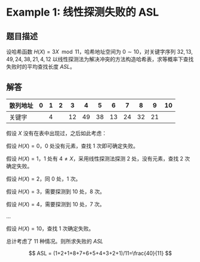# Example 1: 线性探测失败的 ASL

## 题目描述

设哈希函数 $H(X)=3X \mod 11$，哈希地址空间为 $0 \sim 10$，对关键字序列 $32, 13, 49, 24, 38, 21, 4, 12$ 以线性探测法为解决冲突的方法构造哈希表，求等概率下查找失败时的平均查找长度 $ASL$。

## 解答

| 散列地址 | 0 | 1 | 2 | 3  | 4  | 5  | 6  | 7  | 8  | 9  | 10 |
| ------- | - | - | - | -  | -  | -  | -  | -  | -  | -  | -  |
| 关键字   |   | 4 |   | 12 | 49 | 38 | 13 | 24 | 32 | 21 |    |

假设 $X$ 没有在表中出现过，之后如此考虑：

假设 $H(X)=0$，$0$ 处没有元素，查找 $1$ 次即可确定失败。

假设 $H(X)=1$，$1$ 处有 $4 \ne X$，采用线性探测法探测 $2$ 处，没有元素，查找 $2$ 次确定失败。

假设 $H(X)=2$，同 $0$ 处，$1$ 次。

假设 $H(X)=3$，需要探测到 $10$ 处，$8$ 次。

假设 $H(X)=4$，需要探测到 $10$ 处，$7$ 次。

...

假设 $H(X)=10$，查找 $1$ 次确定失败。

总计考虑了 $11$ 种情况。则所求失败的 $ASL$

$$
ASL = (1+2+1+8+7+6+5+4+3+2+1)/11=\frac{40}{11}
$$
